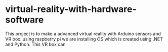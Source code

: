 # virtual-reality-with-hardware-software
This project is to make a advanced virtual reality with Arduino sensors and VR box. using raspberry pi we are installing OS which is created using .NET and Python. This VR box can 

